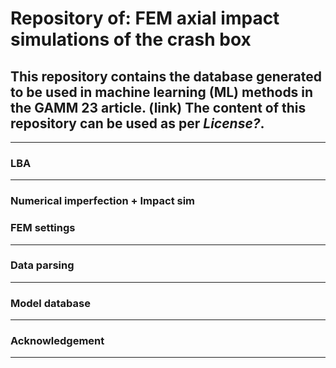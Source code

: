 # Repository of: FEM axial impact simulations of the crash box

**This repository contains the database generated to be used in machine learning (ML) methods in the GAMM 23 article. (link)**
The content of this repository can be used as per *License?*.
---

---
### LBA
---
### Numerical imperfection + Impact sim
### FEM settings
---
### Data parsing 
---
### Model database
---
### Acknowledgement
---
